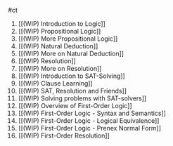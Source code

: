 #ct 

1. [[(WIP) Introduction to Logic]] 
2. [[(WIP) Propositional Logic]] 
3. [[(WIP) More Propositional Logic]] 
4. [[(WIP) Natural Deduction]] 
5. [[(WIP) More on Natural Deduction]] 
6. [[(WIP) Resolution]] 
7. [[(WIP) More on Resolution]] 
8. [[(WIP) Introduction to SAT-Solving]] 
9. [[(WIP) Clause Learning]] 
10. [[(WIP) SAT, Resolution and Friends]] 
11. [[(WIP) Solving problems with SAT-solvers]] 
12. [[(WIP) Overview of First-Order Logic]] 
13. [[(WIP) First-Order Logic - Syntax and Semantics]] 
14. [[(WIP) First-Order Logic - Logical Equivalence]] 
15. [[(WIP) First-Order Logic - Prenex Normal Form]] 
16. [[(WIP) First-Order Resolution]] 